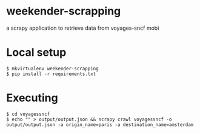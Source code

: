 weekender-scrapping
===================

a scrapy application to retrieve data from voyages-sncf mobi


Local setup
===========

    $ mkvirtualenv weekender-scrapping
    $ pip install -r requirements.txt


Executing
=========

    $ cd voyagessncf
    $ echo "" > output/output.json && scrapy crawl voyagessncf -o output/output.json -a origin_name=paris -a destination_name=amsterdam
